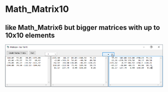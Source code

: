 # Math_Matrix10
## like Math_Matrix6 but bigger matrices with up to 10x10 elements

![Matrix10 Image](Resources/Matrix10.png "Matrix10.png Image")
